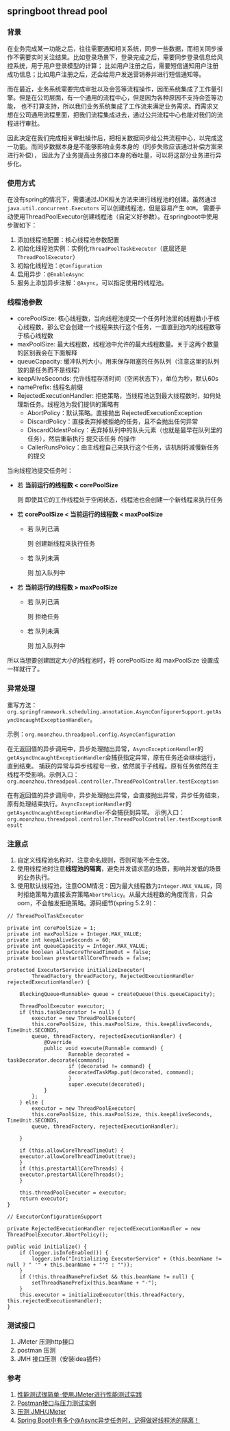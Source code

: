 ## springboot thread pool

### 背景
在业务完成某一功能之后，往往需要通知相关系统，同步一些数据，而相关同步操作不需要实时关注结果。比如登录场景下，登录完成之后，需要同步登录信息给风控系统，用于用户登录模型的计算；
比如用户注册之后，需要短信通知用户注册成功信息；比如用户注册之后，还会给用户发送营销券并进行短信通知等。

而在最近，业务系统需要完成审批以及会签等流程操作，因而系统集成了工作量引擎。但是在公司层面，有一个通用的流程中心，但是因为各种原因不支持会签等功能，
也不打算支持，所以我们业务系统集成了工作流来满足业务需求。而需求又想在公司通用流程里面，把我们流程集成进去，通过公共流程中心也能对我们的流程进行审批。

因此决定在我们完成相关审批操作后，把相关数据同步给公共流程中心，以完成这一功能。而同步数据本身是不能够影响业务本身的（同步失败应该通过补偿方案来进行补偿），
因此为了业务提高业务接口本身的吞吐量，可以将这部分业务进行异步化。

### 使用方式
在没有spring的情况下，需要通过JDK相关方法来进行线程池的创建。虽然通过 `java.util.concurrent.Executors` 可以创建线程池，但是容易产生 `OOM`，
需要手动使用ThreadPoolExecutor创建线程池（自定义好参数）。在springboot中使用步骤如下：
1. 添加线程池配置：核心线程池参数配置
2. 初始化线程池实例：实例化`ThreadPoolTaskExecutor`（底层还是`ThreadPoolExecutor`）
3. 初始化线程池：`@Configuration`
4. 启用异步：`@EnableAsync`
5. 服务上添加异步注解：`@Async`，可以指定使用的线程池。

### 线程池参数
- corePoolSize: 核心线程数，当向线程池提交一个任务时池里的线程数小于核心线程数，那么它会创建一个线程来执行这个任务，一直直到池内的线程数等于核心线程数
- maxPoolSize: 最大线程数，线程池中允许的最大线程数量。关于这两个数量的区别我会在下面解释
- queueCapacity: 缓冲队列大小，用来保存阻塞的任务队列（注意这里的队列放的是任务而不是线程）
- keepAliveSeconds: 允许线程存活时间（空闲状态下），单位为秒，默认60s
- namePrefix: 线程名前缀
- RejectedExecutionHandler: 拒绝策略，当线程池达到最大线程数时，如何处理新任务。线程池为我们提供的策略有
  - AbortPolicy：默认策略。直接抛出 RejectedExecutionException
  - DiscardPolicy：直接丢弃掉被拒绝的任务，且不会抛出任何异常
  - DiscardOldestPolicy：丢弃掉队列中的队头元素（也就是最早在队列里的任务），然后重新执行 提交该任务 的操作
  - CallerRunsPolicy：由主线程自己来执行这个任务，该机制将减慢新任务的提交

当向线程池提交任务时：
- 若 **当前运行的线程数 < corePoolSize**

  则 即使其它的工作线程处于空闲状态，线程池也会创建一个新线程来执行任务

- 若 **corePoolSize < 当前运行的线程数 < maxPoolSize**
  - 若 队列已满

    则 创建新线程来执行任务

  - 若 队列未满

    则 加入队列中

- 若 **当前运行的线程数 > maxPoolSize**
  - 若 队列已满

    则 拒绝任务

  - 若 队列未满

    则 加入队列中

所以当想要创建固定大小的线程池时，将 corePoolSize 和 maxPoolSize 设置成一样就行了。

### 异常处理
重写方法：`org.springframework.scheduling.annotation.AsyncConfigurerSupport.getAsyncUncaughtExceptionHandler`。

示例：`org.moonzhou.threadpool.config.AsyncConfiguration`

在无返回值的异步调用中，异步处理抛出异常，`AsyncExceptionHandler`的`getAsyncUncaughtExceptionHandler`会捕获指定异常，原有任务还会继续运行，直到结束。
捕获的异常与异步线程号一致，依然属于子线程。原有任务依然在主线程不受影响。示例入口：`org.moonzhou.threadpool.controller.ThreadPoolController.testException`

在有返回值的异步调用中，异步处理抛出异常，会直接抛出异常，异步任务结束，原有处理结束执行。`AsyncExceptionHandler`的`getAsyncUncaughtExceptionHandler`不会捕获到异常。
示例入口：`org.moonzhou.threadpool.controller.ThreadPoolController.testExceptionResult`

### 注意点
1. 自定义线程池名称时，注意命名规则，否则可能不会生效。
2. 使用线程池时注意**线程池的隔离**，避免并发请求高的场景，影响并发低的场景的业务执行。
3. 使用默认线程池，注意OOM情况：因为最大线程数为`Integer.MAX_VALUE`，同时拒绝策略为直接丢弃策略`AbortPolicy`。从最大线程数的角度而言，只会oom，不会触发拒绝策略。源码细节(spring 5.2.9)：
```
// ThreadPoolTaskExecutor

private int corePoolSize = 1;
private int maxPoolSize = Integer.MAX_VALUE;
private int keepAliveSeconds = 60;
private int queueCapacity = Integer.MAX_VALUE;
private boolean allowCoreThreadTimeOut = false;
private boolean prestartAllCoreThreads = false;

protected ExecutorService initializeExecutor(
        ThreadFactory threadFactory, RejectedExecutionHandler rejectedExecutionHandler) {

    BlockingQueue<Runnable> queue = createQueue(this.queueCapacity);

    ThreadPoolExecutor executor;
    if (this.taskDecorator != null) {
        executor = new ThreadPoolExecutor(
        this.corePoolSize, this.maxPoolSize, this.keepAliveSeconds, TimeUnit.SECONDS,
        queue, threadFactory, rejectedExecutionHandler) {
            @Override
            public void execute(Runnable command) {
                    Runnable decorated = taskDecorator.decorate(command);
                    if (decorated != command) {
                    decoratedTaskMap.put(decorated, command);
                    }
                    super.execute(decorated);
            }
        };
    } else {
        executor = new ThreadPoolExecutor(
        this.corePoolSize, this.maxPoolSize, this.keepAliveSeconds, TimeUnit.SECONDS,
        queue, threadFactory, rejectedExecutionHandler);

    }

    if (this.allowCoreThreadTimeOut) {
    executor.allowCoreThreadTimeOut(true);
    }
    if (this.prestartAllCoreThreads) {
    executor.prestartAllCoreThreads();
    }

    this.threadPoolExecutor = executor;
    return executor;
}
```

```
// ExecutorConfigurationSupport

private RejectedExecutionHandler rejectedExecutionHandler = new ThreadPoolExecutor.AbortPolicy();

public void initialize() {
    if (logger.isInfoEnabled()) {
        logger.info("Initializing ExecutorService" + (this.beanName != null ? " '" + this.beanName + "'" : ""));
    }
    if (!this.threadNamePrefixSet && this.beanName != null) {
        setThreadNamePrefix(this.beanName + "-");
    }
    this.executor = initializeExecutor(this.threadFactory, this.rejectedExecutionHandler);
}
```

### 测试接口
1. JMeter 压测http接口
2. postman 压测
3. JMH 接口压测（安装idea插件）


### 参考
1. [性能测试很简单-使用JMeter进行性能测试实践](https://zhuanlan.zhihu.com/p/369288617)
2. [Postman接口与压力测试实例](https://www.cnblogs.com/yinjia/p/10122178.html)
3. [压测 JMH/JMeter](https://www.cnblogs.com/ruhuanxingyun/p/14248315.html)
4. [Spring Boot中有多个@Async异步任务时，记得做好线程池的隔离！](https://juejin.cn/post/7009088674344206373)
